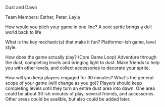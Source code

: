 Dust and Dawn

Team Members: Esther, Peter, Layla

How would you pitch your game in one line? A soot sprite brings a dull world back to life

What is the key mechanic(s) that make it fun? Platformer-ish game, level style.

How does the game actually play? (Core Game Loop) Adventure through the dust, completing levels and bringing light to dust. Make friends to help you with other levels, and collect accessories to decorate your sprite.

How will you keep players engaged for 30 minutes? What's the general scope of your game (will change as you go)? Players should keep completing levels until they turn an entire dust area into dawn. One area could be about 30 ish minutes of play, several friends, and accessories. Other areas could be avalible, but also could be added later.